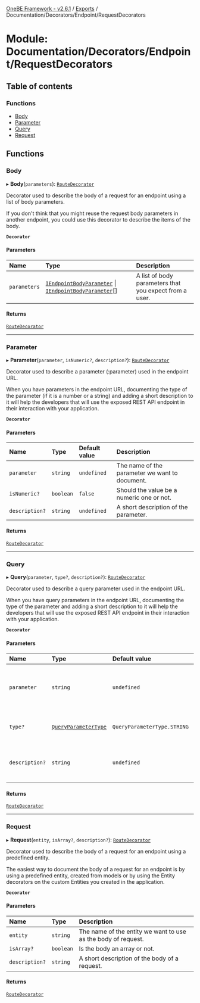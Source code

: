 [OneBE Framework - v2.6.1](../README.md) / [Exports](../modules.md) / Documentation/Decorators/Endpoint/RequestDecorators

# Module: Documentation/Decorators/Endpoint/RequestDecorators

## Table of contents

### Functions

- [Body](Documentation_Decorators_Endpoint_RequestDecorators.md#body)
- [Parameter](Documentation_Decorators_Endpoint_RequestDecorators.md#parameter)
- [Query](Documentation_Decorators_Endpoint_RequestDecorators.md#query)
- [Request](Documentation_Decorators_Endpoint_RequestDecorators.md#request)

## Functions

### Body

▸ **Body**(`parameters`): [`RouteDecorator`](Router_RouteTypes.md#routedecorator)

Decorator used to describe the body of a request for an endpoint using a
list of body parameters.

If you don't think that you might reuse the request body parameters in
another endpoint, you could use this decorator to describe the items
of the body.

**`Decorator`**

#### Parameters

| Name | Type | Description |
| :------ | :------ | :------ |
| `parameters` | [`IEndpointBodyParameter`](../interfaces/Documentation_Definition_RouteMetadata.IEndpointBodyParameter.md) \| [`IEndpointBodyParameter`](../interfaces/Documentation_Definition_RouteMetadata.IEndpointBodyParameter.md)[] | A list of body parameters that you expect from a user. |

#### Returns

[`RouteDecorator`](Router_RouteTypes.md#routedecorator)

___

### Parameter

▸ **Parameter**(`parameter`, `isNumeric?`, `description?`): [`RouteDecorator`](Router_RouteTypes.md#routedecorator)

Decorator used to describe a parameter (:parameter) used in the endpoint URL.

When you have parameters in the endpoint URL, documenting the type of
the parameter (if it is a number or a string) and adding a short description
to it will help the developers that will use the exposed REST API endpoint
in their interaction with your application.

**`Decorator`**

#### Parameters

| Name | Type | Default value | Description |
| :------ | :------ | :------ | :------ |
| `parameter` | `string` | `undefined` | The name of the parameter we want to document. |
| `isNumeric?` | `boolean` | `false` | Should the value be a numeric one or not. |
| `description?` | `string` | `undefined` | A short description of the parameter. |

#### Returns

[`RouteDecorator`](Router_RouteTypes.md#routedecorator)

___

### Query

▸ **Query**(`parameter`, `type?`, `description?`): [`RouteDecorator`](Router_RouteTypes.md#routedecorator)

Decorator used to describe a query parameter used in the endpoint URL.

When you have query parameters in the endpoint URL, documenting the type of
the parameter and adding a short description to it will help the developers
that will use the exposed REST API endpoint in their interaction with your application.

**`Decorator`**

#### Parameters

| Name | Type | Default value | Description |
| :------ | :------ | :------ | :------ |
| `parameter` | `string` | `undefined` | The name of the query parameter we want to document. |
| `type?` | [`QueryParameterType`](../enums/Documentation_Definition_DataTypes.QueryParameterType.md) | `QueryParameterType.STRING` | The data type of the query parameter. |
| `description?` | `string` | `undefined` | A short description of the query parameter. |

#### Returns

[`RouteDecorator`](Router_RouteTypes.md#routedecorator)

___

### Request

▸ **Request**(`entity`, `isArray?`, `description?`): [`RouteDecorator`](Router_RouteTypes.md#routedecorator)

Decorator used to describe the body of a request for an endpoint using a predefined entity.

The easiest way to document the body of a request for an endpoint is by using
a predefined entity, created from models or by using the Entity decorators on
the custom Entities you created in the application.

**`Decorator`**

#### Parameters

| Name | Type | Description |
| :------ | :------ | :------ |
| `entity` | `string` | The name of the entity we want to use as the body of request. |
| `isArray?` | `boolean` | Is the body an array or not. |
| `description?` | `string` | A short description of the body of a request. |

#### Returns

[`RouteDecorator`](Router_RouteTypes.md#routedecorator)
